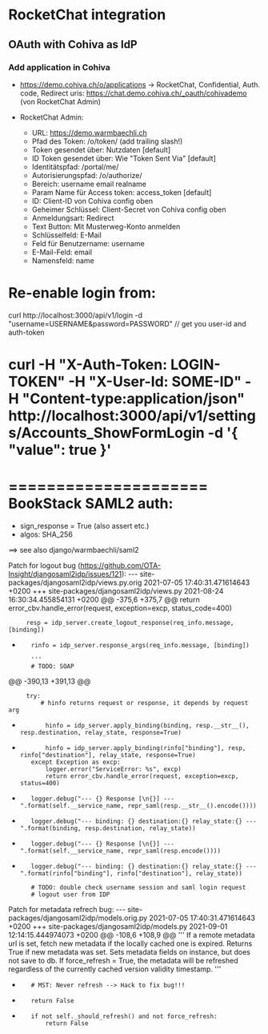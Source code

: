 # RocketChat integration

## OAuth with Cohiva as IdP

### Add application in Cohiva

 - https://demo.cohiva.ch/o/applications
   -> RocketChat, Confidential, Auth. code, Redirect uris: https://chat.demo.cohiva.ch/_oauth/cohivademo (von RocketChat Admin)

 - RocketChat Admin:
   - URL: https://demo.warmbaechli.ch
   - Pfad des Token: /o/token/       (add trailing slash!)
   - Token gesendet über: Nutzdaten                [default]
   - ID Token gesendet über: Wie "Token Sent Via"  [default]
   - Identitätspfad: /portal/me/
   - Autorisierungspfad: /o/authorize/
   - Bereich: username email realname
   - Param Name für Access token: access_token     [default]
   - ID: Client-ID von Cohiva config oben
   - Geheimer Schlüssel: Client-Secret von Cohiva config oben
   - Anmeldungsart: Redirect
   - Text Button: Mit Musterweg-Konto anmelden
   - Schlüsselfeld: E-Mail
   - Feld für Benutzername: username
   - E-Mail-Feld: email
   - Namensfeld: name


Re-enable login from:
===========================
curl http://localhost:3000/api/v1/login  -d "username=USERNAME&password=PASSWORD"
// get you user-id and auth-token

curl -H "X-Auth-Token: LOGIN-TOKEN"  -H "X-User-Id: SOME-ID" -H "Content-type:application/json"  http://localhost:3000/api/v1/settings/Accounts_ShowFormLogin  -d '{ "value": true }'
===========================


=====================
BookStack SAML2 auth:
=====================

- sign_response = True (also assert etc.)
- algos: SHA_256

==> see also django/warmbaechli/saml2

Patch for logout bug (https://github.com/OTA-Insight/djangosaml2idp/issues/121):
--- site-packages/djangosaml2idp/views.py.orig	2021-07-05 17:40:31.471614643 +0200
+++ site-packages/djangosaml2idp/views.py	2021-08-24 16:30:34.455854131 +0200
@@ -375,6 +375,7 @@
             return error_cbv.handle_error(request, exception=excp, status_code=400)
 
         resp = idp_server.create_logout_response(req_info.message, [binding])
+        rinfo = idp_server.response_args(req_info.message, [binding])
 
         '''
         # TODO: SOAP
@@ -390,13 +391,13 @@
 
         try:
             # hinfo returns request or response, it depends by request arg
-            hinfo = idp_server.apply_binding(binding, resp.__str__(), resp.destination, relay_state, response=True)
+            hinfo = idp_server.apply_binding(rinfo["binding"], resp, rinfo["destination"], relay_state, response=True)
         except Exception as excp:
             logger.error("ServiceError: %s", excp)
             return error_cbv.handle_error(request, exception=excp, status=400)
 
-        logger.debug("--- {} Response [\n{}] ---".format(self.__service_name, repr_saml(resp.__str__().encode())))
-        logger.debug("--- binding: {} destination:{} relay_state:{} ---".format(binding, resp.destination, relay_state))
+        logger.debug("--- {} Response [\n{}] ---".format(self.__service_name, repr_saml(resp.encode())))
+        logger.debug("--- binding: {} destination:{} relay_state:{} ---".format(rinfo["binding"], rinfo["destination"], relay_state))
 
         # TODO: double check username session and saml login request
         # logout user from IDP

Patch for metadata refrech bug:
--- site-packages/djangosaml2idp/models.orig.py	2021-07-05 17:40:31.471614643 +0200
+++ site-packages/djangosaml2idp/models.py	2021-09-01 12:14:15.444974073 +0200
@@ -108,6 +108,9 @@
         ''' If a remote metadata url is set, fetch new metadata if the locally cached one is expired. Returns True if new metadata was set.
             Sets metadata fields on instance, but does not save to db. If force_refresh = True, the metadata will be refreshed regardless of the currently cached version validity timestamp.
         '''
+        # MST: Never refresh --> Hack to fix bug!!!
+        return False
+
         if not self._should_refresh() and not force_refresh:
             return False
 

